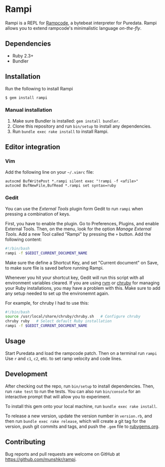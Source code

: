 # Rampi

Rampi is a REPL for [Rampcode](https://github.com/gabochi/rampclon), a bytebeat
interpreter for Puredata. Rampi allows you to extend rampcode's minimalistic
language *on-the-fly*.


## Dependencies

* Ruby 2.3+
* Bundler

## Installation

Run the following to install Rampi

    $ gem install rampi

### Manual installation

1. Make sure Bundler is installed: `gem install bundler`.
2. Clone this repository and run `bin/setup` to install any dependencies.
3. Run `bundle exec rake install` to install Rampi.


## Editor integration

### Vim

Add the following line on your `~/.vimrc` file:

```vim
autocmd BufWritePost *.rampi silent exec "!rampi -f <afile>"
autocmd BufNewFile,BufRead *.rampi set syntax=ruby
```

### Gedit

You can use the *External Tools* plugin form Gedit to run `rampi` when pressing
a combination of keys.

First, you have to enable the plugin. Go to Preferences,
Plugins, and enable External Tools.  Then, on the menu, look for the option
*Manage External Tools*.  Add a new Tool called "Rampi" by pressing the `+`
button. Add the following content:

```bash
#!/bin/bash
rampi -f $GEDIT_CURRENT_DOCUMENT_NAME
```

Make sure the define a Shortcut Key, and set "Current document" on Save, to
make sure file is saved before running Rampi.

Whenever you hit your shortcut key, Gedit will run this script with all
environment variables cleared.  If you are using [rvm](https://rvm.io/) or
[chruby](https://github.com/postmodern/chruby) for managing your Ruby
installations, you may have a problem with this.  Make sure to add any setup
needed to set up the environemnt again.

For example, for chruby I had to use this:

```bash
#!/bin/bash
source /usr/local/share/chruby/chruby.sh   # Configure chruby
chruby ruby   # Select default Ruby installation
rampi -f $GEDIT_CURRENT_DOCUMENT_NAME
```

## Usage

Start Puredata and load the rampcode patch. Then on a terminal run `rampi`
Use `r` and `c1`, `c2`, etc. to set ramp velocity and code lines.


## Development

After checking out the repo, run `bin/setup` to install dependencies. Then, run
`rake test` to run the tests. You can also run `bin/console` for an interactive
prompt that will allow you to experiment.

To install this gem onto your local machine, run `bundle exec rake install`.

To release a new version, update the version number in `version.rb`, and then
run `bundle exec rake release`, which will create a git tag for the version,
push git commits and tags, and push the `.gem` file to
[rubygems.org](https://rubygems.org).


## Contributing

Bug reports and pull requests are welcome on GitHub at
https://github.com/munshkr/rampi.
